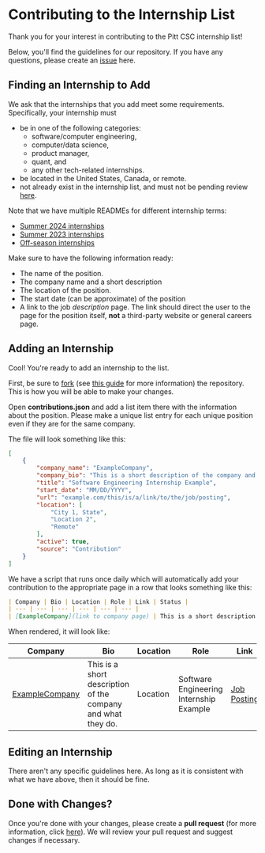 # Contributing to the Internship List
Thank you for your interest in contributing to the Pitt CSC internship list!

Below, you'll find the guidelines for our repository. If you have any questions, please create an [issue](https://github.com/pittcsc/Summer2024-Internships/issues/new) here.

## Finding an Internship to Add
We ask that the internships that you add meet some requirements. Specifically, your internship must
- be in one of the following categories:
    - software/computer engineering,
    - computer/data science,
    - product manager,
    - quant, and
    - any other tech-related internships.
- be located in the United States, Canada, or remote.
- not already exist in the internship list, and must not be pending review [here](https://github.com/pittcsc/Summer2024-Internships/pulls).

Note that we have multiple READMEs for different internship terms:
- [Summer 2024 internships](https://github.com/pittcsc/Summer2024-Internships/blob/dev/README.md)
- [Summer 2023 internships](https://github.com/pittcsc/Summer2024-Internships/blob/dev/README-2023.md)
- [Off-season internships](https://github.com/pittcsc/Summer2024-Internships/blob/dev/README-Off-Season.md)

Make sure to have the following information ready:
- The name of the position.
- The company name and a short description
- The location of the position.
- The start date (can be approximate) of the position
- A link to the job *description* page. The link should direct the user to the page for the position itself, **not** a third-party website or general careers page.

## Adding an Internship
Cool! You're ready to add an internship to the list.

First, be sure to [fork](https://github.com/pittcsc/Summer2024-Internships/fork) (see [this guide](https://docs.github.com/en/get-started/quickstart/fork-a-repo) for more information) the repository. This is how you will be able to make your changes.

Open **contributions.json** and add a list item there with the information about the position. Please make a unique list entry for each unique position even if they are for the same company.

The file will look something like this:
```json
[
    {
        "company_name": "ExampleCompany",
        "company_bio": "This is a short description of the company and what they do.",
        "title": "Software Engineering Internship Example",
        "start_date": "MM/DD/YYYY",
        "url": "example.com/this/is/a/link/to/the/job/posting",
        "location": [
            "City 1, State",
            "Location 2",
            "Remote"
        ],
        "active": true,
        "source": "Contribution"
    }
]
```



We have a script that runs once daily which will automatically add your contribution to the appropriate page in a row that looks something like this:
```md
| Company | Bio | Location | Role | Link | Status |
| --- | --- | --- | --- | --- | --- |
| [ExampleCompany](link to company page) | This is a short description of the company and what they do. | Location | Software Engineering Internship Example | [Job Posting](link to job posting page) | ✅ |
```

When rendered, it will look like:

| Company | Bio | Location | Role | Link | Status |
| --- | --- | --- | --- | --- | --- |
| [ExampleCompany]() | This is a short description of the company and what they do. | Location | Software Engineering Internship Example | [Job Posting]() | ✅ |


## Editing an Internship
There aren't any specific guidelines here. As long as it is consistent with what we have above, then it should be fine.

## Done with Changes?
Once you're done with your changes, please create a **pull request** (for more information, click [here](https://docs.github.com/en/pull-requests/collaborating-with-pull-requests/proposing-changes-to-your-work-with-pull-requests/creating-a-pull-request)). We will review your pull request and suggest changes if necessary.
